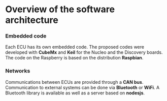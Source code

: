 # Overview of the software architecture

### Embedded code
Each ECU has its own embedded code. The proposed codes were developed with **CubeMx** and **Keil** for the Nucleo and the Discovery boards. The code on the Raspberry is based on the distribution **Raspbian**.

### Networks
Communications between ECUs are provided through a **CAN bus**. Communication to external systems can be done via **Bluetooth** or **WiFi**. A Bluetooth library is available as well as a server based on **nodesjs**.